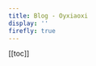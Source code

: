 ```yaml
---
title: Blog - Oyxiaoxi
display: ''
firefly: true
---
```


[[toc]]

<SubNav/>

<ListPosts only-date/>
